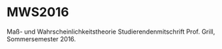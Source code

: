 # MWS2016
Maß- und Wahrscheinlichkeitstheorie Studierendenmitschrift Prof. Grill, Sommersemester 2016.

